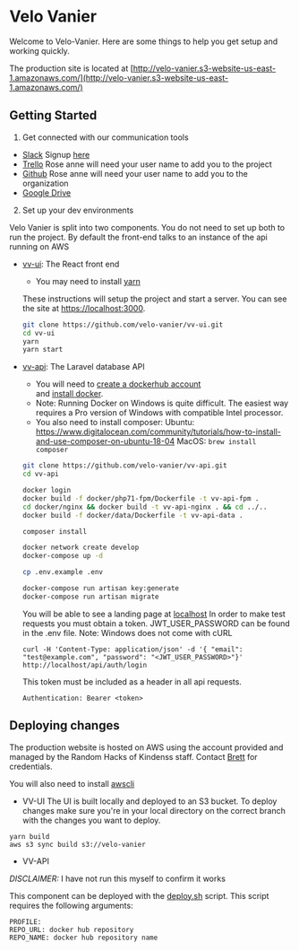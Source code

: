 # Velo Vanier

Welcome to Velo-Vanier. Here are some things to help you get setup and working
quickly.

The production site is located at [http://velo-vanier.s3-website-us-east-1.amazonaws.com/](http://velo-vanier.s3-website-us-east-1.amazonaws.com/)

## Getting Started
1. Get connected with our communication tools
  - [Slack](https://rhokottawa.slack.com) 
    Signup [here](https://rhok.ca/slack-sign-up/)
  - [Trello](https://trello.com/b/gocKz32m/rhok-v%C3%A9lo-vanier-bike-loans) 
    Rose anne will need your user name to add you to the project 
  - [Github](https://github.com/velo-vanier)
    Rose anne will need your user name to add you to the organization 
  - [Google Drive](https://drive.google.com/drive/folders/16bpPqPLWkoC2b_yZw0GBflFc6RV5Aewn)

2. Set up your dev environments

  Velo Vanier is split into two components. You do not need to set up both to 
  run the project. By default the front-end talks to an instance of the api 
  running on AWS

  - [vv-ui](https://github.com/velo-vanier/vv-ui): The React front end 
    - You may need to install [yarn](https://yarnpkg.com/lang/en/docs/install/)

    These instructions will setup the project and start a server. You can see the 
    site at [https://localhost:3000](https://localhost:3000).

    ```sh
    git clone https://github.com/velo-vanier/vv-ui.git
    cd vv-ui
    yarn 
    yarn start
    ``` 
  - [vv-api](https://github.com/velo-vanier/vv-api): The Laravel database API 
    - You will need to [create a dockerhub account](https://hub.docker.com/)  
      and [install docker](https://hub.docker.com/welcome).
    - Note: Running Docker on Windows is quite difficult. The easiest way requires a Pro version of Windows with compatible Intel processor.
    - You also need to install composer: 
    Ubuntu: https://www.digitalocean.com/community/tutorials/how-to-install-and-use-composer-on-ubuntu-18-04
    MacOS: `brew install composer`

    ```sh
    git clone https://github.com/velo-vanier/vv-api.git
    cd vv-api

    docker login
    docker build -f docker/php71-fpm/Dockerfile -t vv-api-fpm .
    cd docker/nginx && docker build -t vv-api-nginx . && cd ../..
    docker build -f docker/data/Dockerfile -t vv-api-data .

    composer install

    docker network create develop
    docker-compose up -d

    cp .env.example .env

    docker-compose run artisan key:generate
    docker-compose run artisan migrate
    ```
    You will be able to see a landing page at [localhost](http://localhost)
    In order to make test requests you must obtain a token. JWT_USER_PASSWORD
    can be found in the .env file.
    Note: Windows does not come with cURL

    ```
    curl -H 'Content-Type: application/json' -d '{ "email": "test@example.com", "password": "<JWT_USER_PASSWORD>"}' http://localhost/api/auth/login                                                                              
    ```
    
    This token must be included as a header in all api requests.
    ```
    Authentication: Bearer <token>
    ```

## Deploying changes 
The production website is hosted on AWS using the account provided and managed 
by the Random Hacks of Kindenss staff. Contact [Brett](https://github.com/tackaberry) 
for credentials.

You will also need to install [awscli](https://docs.aws.amazon.com/cli/latest/userguide/installing.html) 

- VV-UI
The UI is built locally and deployed to an S3 bucket. To deploy changes
make sure you're in your local directory on the correct branch with the 
changes you want to deploy.

```
yarn build
aws s3 sync build s3://velo-vanier
```

- VV-API

_DISCLAIMER:_ I have not run this myself to confirm it works 

This component can be deployed with the [deploy.sh](https://github.com/velo-vanier/vv-api/blob/master/deploy.sh)
script. This script requires the following arguments:

```
PROFILE:
REPO_URL: docker hub repository
REPO_NAME: docker hub repository name
```
